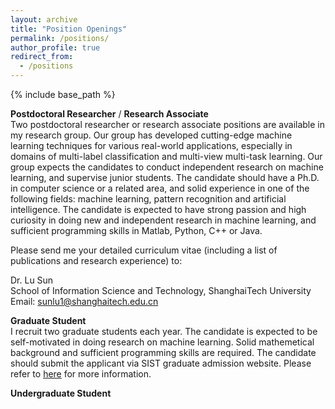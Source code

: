 ```yaml
---
layout: archive
title: "Position Openings"
permalink: /positions/
author_profile: true
redirect_from:
  - /positions
---
```


{% include base_path %}

**Postdoctoral Researcher** / **Research Associate** <br />
Two postdoctoral researcher or research associate positions are available in my research group. Our group has developed cutting-edge machine learning techniques for various real-world applications, especially in domains of multi-label classification and multi-view multi-task learning. Our group expects the candidates to conduct independent research on machine learning, and supervise junior students. The candidate should have a Ph.D. in computer science or a related area, and solid experience in one of the following fields: machine learning, pattern recognition and artificial intelligence. The candidate is expected to have strong passion and high curiosity in doing new and independent research in machine learning, and sufficient programming skills in Matlab, Python, C++ or Java.

Please send me your detailed curriculum vitae (including a list of publications and research experience) to:

Dr. Lu Sun <br />
School of Information Science and Technology, ShanghaiTech University <br />
Email: sunlu1@shanghaitech.edu.cn

**Graduate Student** <br />
I recruit two graduate students each year. The candidate is expected to be self-motivated in doing research on machine learning. Solid mathemetical background and sufficient programming skills are required. The candidate should submit the applicant via SIST graduate admission website. Please refer to [here](http://sist.shanghaitech.edu.cn/2825/list.htm) for more information.

**Undergraduate Student** <br />
